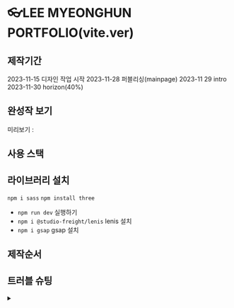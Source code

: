 # 👓LEE MYEONGHUN PORTFOLIO(vite.ver)

## 제작기간

2023-11-15 디자인 작업 시작
2023-11-28 퍼블리싱(mainpage)
2023-11 29 intro
2023-11-30 horizon(40%)

## 완성작 보기

미리보기 :   
<div align=center>
 
</div>

## 사용 스택


## 라이브러리 설치
`npm i sass`
`npm install three`
- `npm run dev` 실행하기
- `npm i @studio-freight/lenis` lenis 설치
- `npm i gsap` gsap 설치

## 제작순서

     
  

## 트러블 슈팅

<details>
<summary></summary>

- #### 

</details>